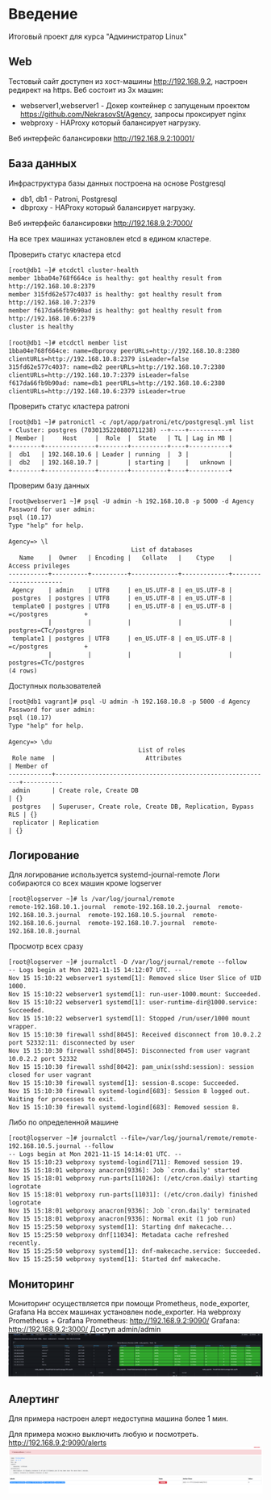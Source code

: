 # **Введение**

Итоговый проект для курса "Администратор Linux"


## **Web**

Тестовый сайт доступен из хост-машины http://192.168.9.2, настроен редирект на https.
Веб состоит из 3х машин:
* webserver1,webserver1 - Докер контейнер с запущеным проектом https://github.com/NekrasovSt/Agency, запросы проксирует nginx
* webproxy - HAProxy который балансирует нагрузку.

Веб интерфейс балансировки http://192.168.9.2:10001/

## **База данных**

Инфраструктура базы данных построена на основе Postgresql
* db1, db1 - Patroni, Postgresql
* dbproxy - HAProxy который балансирует нагрузку.

Веб интерфейс балансировки http://192.168.9.2:7000/

На все трех машинах установлен etcd в едином кластере.

Проверить статус кластера etcd
```
[root@db1 ~]# etcdctl cluster-health
member 1bba04e768f664ce is healthy: got healthy result from http://192.168.10.8:2379
member 315fd62e577c4037 is healthy: got healthy result from http://192.168.10.7:2379
member f617da66fb9b90ad is healthy: got healthy result from http://192.168.10.6:2379
cluster is healthy

[root@db1 ~]# etcdctl member list
1bba04e768f664ce: name=dbproxy peerURLs=http://192.168.10.8:2380 clientURLs=http://192.168.10.8:2379 isLeader=false
315fd62e577c4037: name=db2 peerURLs=http://192.168.10.7:2380 clientURLs=http://192.168.10.7:2379 isLeader=false
f617da66fb9b90ad: name=db1 peerURLs=http://192.168.10.6:2380 clientURLs=http://192.168.10.6:2379 isLeader=true

```
Проверить статус кластера patroni
```
[root@db1 ~]# patronictl -c /opt/app/patroni/etc/postgresql.yml list
+ Cluster: postgres (7030135220880711238) --+----+-----------+
| Member |     Host     |  Role  |  State   | TL | Lag in MB |
+--------+--------------+--------+----------+----+-----------+
|  db1   | 192.168.10.6 | Leader | running  |  3 |           |
|  db2   | 192.168.10.7 |        | starting |    |   unknown |
+--------+--------------+--------+----------+----+-----------+

```
Проверим базу данных
```
[root@webserver1 ~]# psql -U admin -h 192.168.10.8 -p 5000 -d Agency
Password for user admin:
psql (10.17)
Type "help" for help.

Agency=> \l
                                  List of databases
   Name    |  Owner   | Encoding |   Collate   |    Ctype    |   Access privileges
-----------+----------+----------+-------------+-------------+-----------------------
 Agency    | admin    | UTF8     | en_US.UTF-8 | en_US.UTF-8 |
 postgres  | postgres | UTF8     | en_US.UTF-8 | en_US.UTF-8 |
 template0 | postgres | UTF8     | en_US.UTF-8 | en_US.UTF-8 | =c/postgres          +
           |          |          |             |             | postgres=CTc/postgres
 template1 | postgres | UTF8     | en_US.UTF-8 | en_US.UTF-8 | =c/postgres          +
           |          |          |             |             | postgres=CTc/postgres
(4 rows)

```
Доступных пользователей
```
[root@db1 vagrant]# psql -U admin -h 192.168.10.8 -p 5000 -d Agency
Password for user admin:
psql (10.17)
Type "help" for help.

Agency=> \du
                                    List of roles
 Role name  |                         Attributes                         | Member of
------------+------------------------------------------------------------+-----------
 admin      | Create role, Create DB                                     | {}
 postgres   | Superuser, Create role, Create DB, Replication, Bypass RLS | {}
 replicator | Replication                                                | {}

```
## **Логирование**

Для логирование используется systemd-journal-remote
Логи собираются со всех машин кроме logserver

```
[root@logserver ~]# ls /var/log/journal/remote
remote-192.168.10.1.journal  remote-192.168.10.2.journal  remote-192.168.10.3.journal  remote-192.168.10.5.journal  remote-192.168.10.6.journal  remote-192.168.10.7.journal  remote-192.168.10.8.journal
```
Просмотр всех сразу
```
[root@logserver ~]# journalctl -D /var/log/journal/remote --follow
-- Logs begin at Mon 2021-11-15 14:12:07 UTC. --
Nov 15 15:10:22 webserver1 systemd[1]: Removed slice User Slice of UID 1000.
Nov 15 15:10:22 webserver1 systemd[1]: run-user-1000.mount: Succeeded.
Nov 15 15:10:22 webserver1 systemd[1]: user-runtime-dir@1000.service: Succeeded.
Nov 15 15:10:22 webserver1 systemd[1]: Stopped /run/user/1000 mount wrapper.
Nov 15 15:10:30 firewall sshd[8045]: Received disconnect from 10.0.2.2 port 52332:11: disconnected by user
Nov 15 15:10:30 firewall sshd[8045]: Disconnected from user vagrant 10.0.2.2 port 52332
Nov 15 15:10:30 firewall sshd[8042]: pam_unix(sshd:session): session closed for user vagrant
Nov 15 15:10:30 firewall systemd[1]: session-8.scope: Succeeded.
Nov 15 15:10:30 firewall systemd-logind[683]: Session 8 logged out. Waiting for processes to exit.
Nov 15 15:10:30 firewall systemd-logind[683]: Removed session 8.
```
Либо по определенной машине
```
[root@logserver ~]# journalctl --file=/var/log/journal/remote/remote-192.168.10.5.journal --follow
-- Logs begin at Mon 2021-11-15 14:14:01 UTC. --
Nov 15 15:10:23 webproxy systemd-logind[711]: Removed session 19.
Nov 15 15:18:01 webproxy anacron[9336]: Job `cron.daily' started
Nov 15 15:18:01 webproxy run-parts[11026]: (/etc/cron.daily) starting logrotate
Nov 15 15:18:01 webproxy run-parts[11031]: (/etc/cron.daily) finished logrotate
Nov 15 15:18:01 webproxy anacron[9336]: Job `cron.daily' terminated
Nov 15 15:18:01 webproxy anacron[9336]: Normal exit (1 job run)
Nov 15 15:25:50 webproxy systemd[1]: Starting dnf makecache...
Nov 15 15:25:50 webproxy dnf[11034]: Metadata cache refreshed recently.
Nov 15 15:25:50 webproxy systemd[1]: dnf-makecache.service: Succeeded.
Nov 15 15:25:50 webproxy systemd[1]: Started dnf makecache.
```
## **Мониторинг**

Мониторинг осуществляется при помощи Prometheus, node_exporter, Grafana
На вссех машинах установлен node_exporter.
На webproxy Prometheus + Grafana
Prometheus: http://192.168.9.2:9090/
Grafana: http://192.168.9.2:3000/ Доступ admin/admin
![](screenshots/grafana.png)
## **Алертинг**

Для примера настроен алерт недоступна машина более 1 мин.

Для примера можно выключить любую и посмотреть.
http://192.168.9.2:9090/alerts
![](screenshots/alert.png)